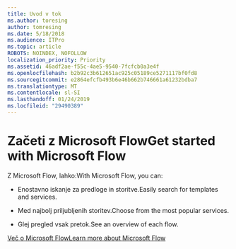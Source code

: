 ```yaml
---
title: Uvod v tok
ms.author: toresing
author: tomresing
ms.date: 5/18/2018
ms.audience: ITPro
ms.topic: article
ROBOTS: NOINDEX, NOFOLLOW
localization_priority: Priority
ms.assetid: 46adf2ae-f55c-4ae5-9540-7fcfcb0a3e4f
ms.openlocfilehash: b2b92c3b612651ac925c05189ce5271117bf0fd8
ms.sourcegitcommit: e2864efcfb493b6e46b662b746661a61232bdba7
ms.translationtype: MT
ms.contentlocale: sl-SI
ms.lasthandoff: 01/24/2019
ms.locfileid: "29490389"
---
```

# <a name="get-started-with-microsoft-flow"></a><span data-ttu-id="1128e-102">Začeti z Microsoft Flow</span><span class="sxs-lookup"><span data-stu-id="1128e-102">Get started with Microsoft Flow</span></span>

<span data-ttu-id="1128e-103">Z Microsoft Flow, lahko:</span><span class="sxs-lookup"><span data-stu-id="1128e-103">With Microsoft Flow, you can:</span></span>
  
- <span data-ttu-id="1128e-104">Enostavno iskanje za predloge in storitve.</span><span class="sxs-lookup"><span data-stu-id="1128e-104">Easily search for templates and services.</span></span>
    
- <span data-ttu-id="1128e-105">Med najbolj priljubljenih storitev.</span><span class="sxs-lookup"><span data-stu-id="1128e-105">Choose from the most popular services.</span></span>
    
- <span data-ttu-id="1128e-106">Glej pregled vsak pretok.</span><span class="sxs-lookup"><span data-stu-id="1128e-106">See an overview of each flow.</span></span>
    
[<span data-ttu-id="1128e-107">Več o Microsoft Flow</span><span class="sxs-lookup"><span data-stu-id="1128e-107">Learn more about Microsoft Flow</span></span>](https://go.microsoft.com/fwlink/?linkid=874446)
  

